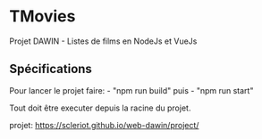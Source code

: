 # TMovies

Projet DAWIN - Listes de films en NodeJs et VueJs

## Spécifications

Pour lancer le projet faire:
	- "npm run build" 
	puis
	- "npm run start"

Tout doit être executer depuis la racine du projet.

projet: https://scleriot.github.io/web-dawin/project/
